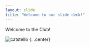 ```yaml
---
layout: slide
title: "Welcome to our slide deck!"
---
```


Welcome to the Club!

![catstello](https://octodex.github.com/images/catstello.png)
{: .center}
